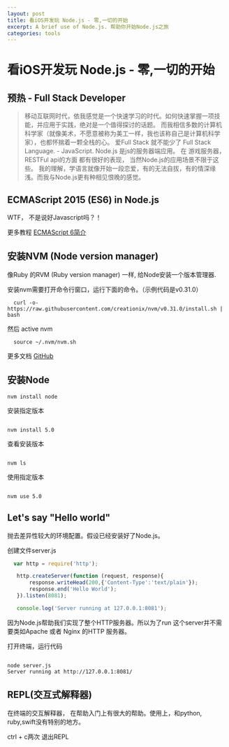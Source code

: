 ```yaml
---
layout: post
title: 看iOS开发玩 Node.js - 零,一切的开始
excerpt: A brief use of Node.js. 帮助你开始Node.js之旅
categories: tools
---
```


# 看iOS开发玩 Node.js - 零,一切的开始

## 预热 - Full Stack Developer

> 移动互联网时代，依我感觉是一个快速学习的时代。如何快速掌握一项技能，并应用于实践，绝对是一个值得探讨的话题。
> 而我相信多数的计算机科学家（就像美术，不愿意被称为美工一样，我也该称自己是计算机科学家），也都怀揣着一颗全栈的心。
> 爱Full Stack 就不能少了 Full Stack Language. - JavaScript.
> Node.js 是js的服务器端应用。 在 游戏服务器，RESTFul api的方面 都有很好的表现， 当然Node.js的应用场景不限于这些。
> 我的理解，学语言就像开始一段恋爱，有的无法自拔，有的情深缘浅。而我与Node.js更有种相见恨晚的感觉。


## ECMAScript 2015 (ES6) in Node.js

WTF， 不是说好Javascript吗？！

更多教程 [ECMAScript 6简介](http://es6.ruanyifeng.com/#docs/intro)

## 安装NVM (Node version manager)
像Ruby 的RVM (Ruby version manager) 一样, 给Node安装一个版本管理器.

安装nvm需要打开命令行窗口，运行下面的命令。（示例代码是v0.31.0）

```
  curl -o- https://raw.githubusercontent.com/creationix/nvm/v0.31.0/install.sh | bash
```

然后 active nvm

```  
  source ~/.nvm/nvm.sh

```

更多文档 [GitHub](https://github.com/creationix/nvm/blob/master/README.markdown)

## 安装Node

```
nvm install node

```

安装指定版本

```

nvm install 5.0

```

查看安装版本

```

nvm ls

```

使用指定版本

```

nvm use 5.0

```



## Let's say "Hello world"

抛去差异性较大的环境配置。假设已经安装好了Node.js。

创建文件server.js

``` server.js
  var http = require('http');

   http.createServer(function (request, response){
       response.writeHead(200,{'Content-Type':'text/plain'});
       response.end('Hello World');
   }).listen(8081);

   console.log('Server running at 127.0.0.1:8081');

```

因为Node.js帮助我们实现了整个HTTP服务器。所以为了run 这个server并不需要类如Apache 或者 Nginx 的HTTP 服务器。

打开终端，运行代码

```  

node server.js
Server running at http://127.0.0.1:8081/

```

## REPL(交互式解释器)

在终端的交互解释器， 在帮助入门上有很大的帮助。使用上，和python, ruby,swift没有特别的地方。

ctrl + c两次 退出REPL
